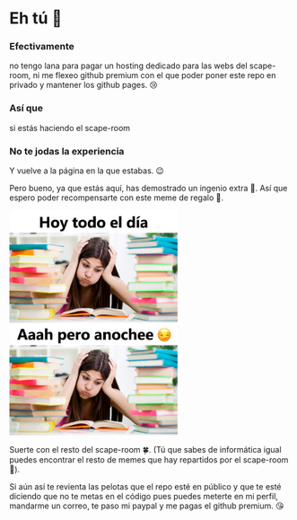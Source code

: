# Eh tú 👀
### **Efectivamente**
no tengo lana para pagar un hosting dedicado para las webs del scape-room, ni me flexeo github premium con el que poder poner este repo en privado y mantener los github pages. 😢

### **Así que**
si estás haciendo el scape-room

### **No te jodas la experiencia**
Y vuelve a la página en la que estabas. 😉

Pero bueno, ya que estás aquí, has demostrado un ingenio extra 🧠. Así que espero poder recompensarte con este meme de regalo 🎁.

<img src="https://raw.githubusercontent.com/pabloqb2000/scape-room/main/memes/meme01.png" alt="Meme estudiar mucho" width="300" />

Suerte con el resto del scape-room 🍀. (Tú que sabes de informática igual puedes encontrar el resto de memes que hay repartidos por el scape-room👀).

Si aún así te revienta las pelotas que el repo esté en público y que te esté diciendo que no te metas en el código pues puedes meterte en mi perfil, mandarme un correo, te paso mi paypal y me pagas el github premium. 😘
